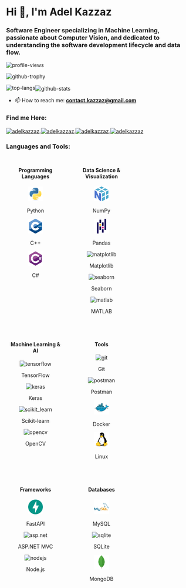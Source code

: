 <h1 align="left">Hi 👋, I'm Adel Kazzaz</h1>
<h3 align="left">
  Software Engineer specializing in Machine Learning, passionate about Computer Vision, 
  and dedicated to understanding the software development lifecycle and data flow.
</h3>

<!-- Profile Views -->
<p align="left">
  <img src="https://komarev.com/ghpvc/?username=adelkazzaz&label=Profile%20views&color=0e75b6&style=flat" alt="profile-views"/>
</p>

<!-- Trophy -->
<p align="left">
  <img src="https://github-profile-trophy.vercel.app/?username=adelkazzaz&no-frame=true&no-bg=false&theme=radical" alt="github-trophy"/>
</p>

<!-- GitHub Stats -->
<p>
  <img align="left" src="https://github-readme-stats.vercel.app/api/top-langs?username=adelkazzaz&show_icons=true&locale=en&layout=compact&theme=radical" alt="top-langs"/>
</p>
<p>
  <img align="center" src="https://github-readme-stats.vercel.app/api?username=adelkazzaz&show_icons=true&theme=radical" alt="github-stats"/>
</p>

<!-- Contact -->
- 📫 How to reach me: **<contact.kazzaz@gmail.com>**

<!-- Social Links -->
<h3 align="left">Find me Here:</h3>
<p align="left">
  <a href="https://www.linkedin.com/in/adelkazzaz" target="_blank">
    <img align="center" src="https://raw.githubusercontent.com/rahuldkjain/github-profile-readme-generator/master/src/images/icons/Social/linked-in-alt.svg" alt="adelkazzaz" height="30" width="40"/>
  </a>
  <a href="https://kaggle.com/adelkazzaz" target="_blank">
    <img align="center" src="https://raw.githubusercontent.com/rahuldkjain/github-profile-readme-generator/master/src/images/icons/Social/kaggle.svg" alt="adelkazzaz" height="30" width="40"/>
  </a>
  <a href="https://leetcode.com/u/AdelKazzaz/" target="_blank">
    <img align="center" src="https://leetcode.com/static/images/LeetCode_logo_rvs.png" alt="adelkazzaz" height="30" width="40"/>
  </a>
  <a href="https://codeforces.com/profile/adelkazzaz" target="_blank">
    <img align="center" src="https://raw.githubusercontent.com/rahuldkjain/github-profile-readme-generator/master/src/images/icons/Social/codeforces.svg" alt="adelkazzaz" height="30" width="40"/>
  </a>
</p>

<!-- Languages and Tools -->
<h3 align="left">Languages and Tools:</h3>

<div style="display: flex; flex-wrap: wrap; gap: 20px; justify-content: flex-start;">

  <!-- Programming Languages -->
  <div align="center" style="width: 140px; text-align: center; margin: 10px;">
    <h4>Programming Languages</h4>
    <img src="https://raw.githubusercontent.com/devicons/devicon/master/icons/python/python-original.svg" alt="python" width="40" height="40"/>
    <p>Python</p>
    <img src="https://raw.githubusercontent.com/devicons/devicon/master/icons/cplusplus/cplusplus-original.svg" alt="cplusplus" width="40" height="40"/>
    <p>C++</p>
    <img src="https://raw.githubusercontent.com/devicons/devicon/master/icons/csharp/csharp-original.svg" alt="csharp" width="40" height="40"/>
    <p>C#</p>
  </div>

  <!-- Data Science and Visualization -->
  <div align="center" style="width: 140px; text-align: center; margin: 10px;">
    <h4>Data Science & Visualization</h4>
    <img src="https://raw.githubusercontent.com/devicons/devicon/master/icons/numpy/numpy-original.svg" alt="numpy" width="40" height="40"/>
    <p>NumPy</p>
    <img src="https://raw.githubusercontent.com/devicons/devicon/2ae2a900d2f041da66e950e4d48052658d850630/icons/pandas/pandas-original.svg" alt="pandas" width="40" height="40"/>
    <p>Pandas</p>
    <img src="https://upload.wikimedia.org/wikipedia/commons/0/01/Created_with_Matplotlib-logo.svg" alt="matplotlib" width="40" height="40"/>
    <p>Matplotlib</p>
    <img src="https://seaborn.pydata.org/_images/logo-mark-lightbg.svg" alt="seaborn" width="40" height="40"/>
    <p>Seaborn</p>
    <img src="https://upload.wikimedia.org/wikipedia/commons/2/21/Matlab_Logo.png" alt="matlab" width="40" height="40"/>
    <p>MATLAB</p>
  </div>

  <!-- Machine Learning and AI -->
  <div align="center" style="width: 140px; text-align: center; margin: 10px;">
    <h4>Machine Learning & AI</h4>
    <img src="https://www.vectorlogo.zone/logos/tensorflow/tensorflow-icon.svg" alt="tensorflow" width="40" height="40"/>
    <p>TensorFlow</p>
    <img src="https://upload.wikimedia.org/wikipedia/commons/a/ae/Keras_logo.svg" alt="keras" width="40" height="40"/>
    <p>Keras</p>
    <img src="https://upload.wikimedia.org/wikipedia/commons/0/05/Scikit_learn_logo_small.svg" alt="scikit_learn" width="40" height="40"/>
    <p>Scikit-learn</p>
    <img src="https://www.vectorlogo.zone/logos/opencv/opencv-icon.svg" alt="opencv" width="40" height="40"/>
    <p>OpenCV</p>
  </div>

  <!-- Tools -->
  <div align="center" style="width: 140px; text-align: center; margin: 10px;">
    <h4>Tools</h4>
    <img src="https://www.vectorlogo.zone/logos/git-scm/git-scm-icon.svg" alt="git" width="40" height="40"/>
    <p>Git</p>
    <img src="https://www.vectorlogo.zone/logos/getpostman/getpostman-icon.svg" alt="postman" width="40" height="40"/>
    <p>Postman</p>
    <img src="https://raw.githubusercontent.com/devicons/devicon/master/icons/docker/docker-original.svg" alt="docker" width="40" height="40"/>
    <p>Docker</p>
    <img src="https://raw.githubusercontent.com/devicons/devicon/master/icons/linux/linux-original.svg" alt="linux" width="40" height="40"/>
    <p>Linux</p>
  </div>

  <!-- Frameworks -->
  <div align="center" style="width: 140px; text-align: center; margin: 10px;">
    <h4>Frameworks</h4>
    <img src="https://raw.githubusercontent.com/devicons/devicon/master/icons/fastapi/fastapi-original.svg" alt="fastapi" width="40" height="40"/>
    <p>FastAPI</p>
    <img src="https://www.vectorlogo.zone/logos/dotnet/dotnet-tile.svg" alt="asp.net" width="40" height="40"/>
    <p>ASP.NET MVC</p>
    <img src="https://www.vectorlogo.zone/logos/nodejs/nodejs-icon.svg" alt="nodejs" width="40" height="40"/>
    <p>Node.js</p>
  </div>

  <!-- Databases -->
  <div align="center" style="width: 140px; text-align: center; margin: 10px;">
    <h4>Databases</h4>
    <img src="https://raw.githubusercontent.com/devicons/devicon/master/icons/mysql/mysql-original-wordmark.svg" alt="mysql" width="40" height="40"/>
    <p>MySQL</p>
    <img src="https://www.vectorlogo.zone/logos/sqlite/sqlite-icon.svg" alt="sqlite" width="40" height="40"/>
    <p>SQLite</p>
    <img src="https://raw.githubusercontent.com/devicons/devicon/master/icons/mongodb/mongodb-original.svg" alt="mongodb" width="40" height="40"/>
    <p>MongoDB</p>
  </div>

</div>
